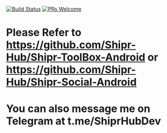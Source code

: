 [![Build Status](https://travis-ci.org/Maker-Hub/Maker-ToolBox-Android.svg?branch=master)](https://travis-ci.org/Maker-Hub/Maker-ToolBox-Android) [![PRs Welcome](https://img.shields.io/badge/PRs-welcome-brightgreen.svg?style=flat-square)](http://makeapullrequest.com)

# Please Refer to https://github.com/Shipr-Hub/Shipr-ToolBox-Android or https://github.com/Shipr-Hub/Shipr-Social-Android 

# You can also message me on Telegram at t.me/ShiprHubDev
